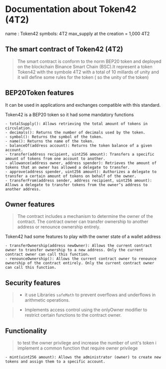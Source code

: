 # Documentation about Token42 (4T2)

name : Token42
symbols: 4T2
max_supply at the creation = 1,000 4T2

## The smart contract of Token42 (4T2)

> The smart contract is conform to the norm BEP20 token and deployed on the blockchain Binance Smart Chain (BSC).It represent a token Token42 with the symbole 4T2 with a total of 10 millards of unity
> and it will define some rules for the token ( so the unity of the token)

## BEP20Token features

It can be used in applications and exchanges compatible with this standard.

Token42 is a BEP20 token so it had some mandatory functions

```
- totalSupply(): Allows retrieving the total amount of tokens in circulation.
- decimals(): Returns the number of decimals used by the token.
- symbol(): Returns the symbol of the token.
- name(): Returns the name of the token.
- balanceOf(address account): Returns the token balance of a given account.
- transfer(address recipient, uint256 amount): Transfers a specific amount of tokens from one account to another.
- allowance(address owner, address spender): Retrieves the amount of tokens that an owner has allowed a delegate to transfer.
- approve(address spender, uint256 amount): Authorizes a delegate to transfer a certain amount of tokens on behalf of the owner.
- transferFrom(address sender, address recipient, uint256 amount): Allows a delegate to transfer tokens from the owner’s address to another address.
```

## Owner features

> The contract includes a mechanism to determine the owner of the contract.
> The contract owner can transfer ownership to another address or renounce ownership entirely.

Token42 had some features to play with the owner state of a wallet address

```
- transferOwnership(address newOwner): Allows the current contract owner to transfer ownership to a new address. Only the current contract owner can call this function.
- renounceOwnership(): Allows the current contract owner to renounce ownership of the contract entirely. Only the current contract owner can call this function.
```

## Security features

> - it use Libraries `safeMath` to prevent overflows and underflows in arithmetic operations.

> - Implements access control using the onlyOwner modifier to restrict certain functions to the contract owner.

## Functionality

> to test the owner privilege and increase the number of unit's token i implement a common function that require owner privilege

```
- mint(uint256 amount): Allows the administrator (owner) to create new tokens and assign them to a specific account.
```
